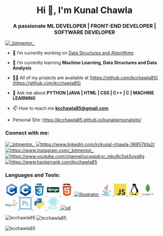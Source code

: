 <h1 align="center">Hi 👋, I'm Kunal Chawla</h1>
<h3 align="center">A passionate ML DEVELOPER | FRONT-END DEVELOPER | SOFTWARE DEVELOPER</h3>

<p align="left"> <a href="https://twitter.com/_bitmentor_" target="blank"><img src="https://img.shields.io/twitter/follow/_bitmentor_?logo=twitter&style=for-the-badge" alt="_bitmentor_" /></a> </p>

- 🔭 I’m currently working on [Data Structures and Algorithms]()

- 🌱 I’m currently learning **Machine Learning, Data Structures and Data Analysis**

- 👨‍💻 All of my projects are available at [https://github.com/kcchawla85](https://github.com/kcchawla85)

- 💬 Ask me about **PYTHON |JAVA | HTML | CSS | C++ | C | MACHINE LEARNING**

- 📫 How to reach me **kcchawla85@gmail.com**
  
- Personal Site: https://kcchawla85.github.io/kunalpersonalsite/

<h3 align="left">Connect with me:</h3>
<p align="left">
<a href="https://twitter.com/_bitmentor_" target="blank"><img align="center" src="https://raw.githubusercontent.com/rahuldkjain/github-profile-readme-generator/master/src/images/icons/Social/twitter.svg" alt="_bitmentor_" height="30" width="40" /></a>
<a href="https://linkedin.com/in/https://www.linkedin.com/in/kunal-chawla-36957b1a2/" target="blank"><img align="center" src="https://raw.githubusercontent.com/rahuldkjain/github-profile-readme-generator/master/src/images/icons/Social/linked-in-alt.svg" alt="https://www.linkedin.com/in/kunal-chawla-36957b1a2/" height="30" width="40" /></a>
<a href="https://instagram.com/https://www.instagram.com/_bitmentor_" target="blank"><img align="center" src="https://raw.githubusercontent.com/rahuldkjain/github-profile-readme-generator/master/src/images/icons/Social/instagram.svg" alt="https://www.instagram.com/_bitmentor_" height="30" width="40" /></a>
<a href="https://www.youtube.com/c/https://www.youtube.com/channel/ucvqpdrxr_mku9c5xk5vsg9g" target="blank"><img align="center" src="https://raw.githubusercontent.com/rahuldkjain/github-profile-readme-generator/master/src/images/icons/Social/youtube.svg" alt="https://www.youtube.com/channel/ucvqpdrxr_mku9c5xk5vsg9g" height="30" width="40" /></a>
<a href="https://www.hackerrank.com/https://www.hackerrank.com/kcchawla85" target="blank"><img align="center" src="https://raw.githubusercontent.com/rahuldkjain/github-profile-readme-generator/master/src/images/icons/Social/hackerrank.svg" alt="https://www.hackerrank.com/kcchawla85" height="30" width="40" /></a>
</p>

<h3 align="left">Languages and Tools:</h3>
<p align="left"> <a href="https://www.cprogramming.com/" target="_blank" rel="noreferrer"> <img src="https://raw.githubusercontent.com/devicons/devicon/master/icons/c/c-original.svg" alt="c" width="40" height="40"/> </a> <a href="https://www.w3schools.com/cpp/" target="_blank" rel="noreferrer"> <img src="https://raw.githubusercontent.com/devicons/devicon/master/icons/cplusplus/cplusplus-original.svg" alt="cplusplus" width="40" height="40"/> </a> <a href="https://www.w3schools.com/css/" target="_blank" rel="noreferrer"> <img src="https://raw.githubusercontent.com/devicons/devicon/master/icons/css3/css3-original-wordmark.svg" alt="css3" width="40" height="40"/> </a> <a href="https://www.djangoproject.com/" target="_blank" rel="noreferrer"> <img src="https://raw.githubusercontent.com/devicons/devicon/master/icons/django/django-original.svg" alt="django" width="40" height="40"/> </a> <a href="https://www.w3.org/html/" target="_blank" rel="noreferrer"> <img src="https://raw.githubusercontent.com/devicons/devicon/master/icons/html5/html5-original-wordmark.svg" alt="html5" width="40" height="40"/> </a> <a href="https://www.adobe.com/in/products/illustrator.html" target="_blank" rel="noreferrer"> <img src="https://www.vectorlogo.zone/logos/adobe_illustrator/adobe_illustrator-icon.svg" alt="illustrator" width="40" height="40"/> </a> <a href="https://www.java.com" target="_blank" rel="noreferrer"> <img src="https://raw.githubusercontent.com/devicons/devicon/master/icons/java/java-original.svg" alt="java" width="40" height="40"/> </a> <a href="https://developer.mozilla.org/en-US/docs/Web/JavaScript" target="_blank" rel="noreferrer"> <img src="https://raw.githubusercontent.com/devicons/devicon/master/icons/javascript/javascript-original.svg" alt="javascript" width="40" height="40"/> </a> <a href="https://www.linux.org/" target="_blank" rel="noreferrer"> <img src="https://raw.githubusercontent.com/devicons/devicon/master/icons/linux/linux-original.svg" alt="linux" width="40" height="40"/> </a> <a href="https://www.mongodb.com/" target="_blank" rel="noreferrer"> <img src="https://raw.githubusercontent.com/devicons/devicon/master/icons/mongodb/mongodb-original-wordmark.svg" alt="mongodb" width="40" height="40"/> </a> <a href="https://www.mysql.com/" target="_blank" rel="noreferrer"> <img src="https://raw.githubusercontent.com/devicons/devicon/master/icons/mysql/mysql-original-wordmark.svg" alt="mysql" width="40" height="40"/> </a> <a href="https://www.photoshop.com/en" target="_blank" rel="noreferrer"> <img src="https://raw.githubusercontent.com/devicons/devicon/master/icons/photoshop/photoshop-line.svg" alt="photoshop" width="40" height="40"/> </a> <a href="https://www.python.org" target="_blank" rel="noreferrer"> <img src="https://raw.githubusercontent.com/devicons/devicon/master/icons/python/python-original.svg" alt="python" width="40" height="40"/> </a> <a href="https://reactjs.org/" target="_blank" rel="noreferrer"> <img src="https://raw.githubusercontent.com/devicons/devicon/master/icons/react/react-original-wordmark.svg" alt="react" width="40" height="40"/> </a> <a href="https://www.adobe.com/products/xd.html" target="_blank" rel="noreferrer"> <img src="https://cdn.worldvectorlogo.com/logos/adobe-xd.svg" alt="xd" width="40" height="40"/> </a> </p>

<p><img align="left" src="https://github-readme-stats.vercel.app/api/top-langs?username=kcchawla85&show_icons=true&locale=en&layout=compact" alt="kcchawla85" /></p>

<p>&nbsp;<img align="center" src="https://github-readme-stats.vercel.app/api?username=kcchawla85&show_icons=true&locale=en" alt="kcchawla85" /></p>

<p><img align="center" src="https://github-readme-streak-stats.herokuapp.com/?user=kcchawla85&" alt="kcchawla85" /></p>

